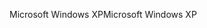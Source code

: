 <span data-ttu-id="100a4-101">Microsoft Windows XP</span><span class="sxs-lookup"><span data-stu-id="100a4-101">Microsoft Windows XP</span></span>